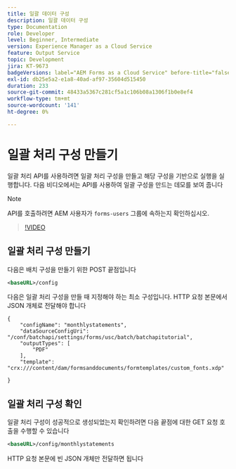 ```yaml
---
title: 일괄 데이터 구성
description: 일괄 데이터 구성
type: Documentation
role: Developer
level: Beginner, Intermediate
version: Experience Manager as a Cloud Service
feature: Output Service
topic: Development
jira: KT-9673
badgeVersions: label="AEM Forms as a Cloud Service" before-title="false"
exl-id: db25e5a2-e1a8-40ad-af97-35604d515450
duration: 233
source-git-commit: 48433a5367c281cf5a1c106b08a1306f1b0e8ef4
workflow-type: tm+mt
source-wordcount: '141'
ht-degree: 0%

---
```


# 일괄 처리 구성 만들기

일괄 처리 API를 사용하려면 일괄 처리 구성을 만들고 해당 구성을 기반으로 실행을 실행합니다. 다음 비디오에서는 API를 사용하여 일괄 구성을 만드는 데모를 보여 줍니다

>[!NOTE]
>API를 호출하려면 AEM 사용자가 ```forms-users``` 그룹에 속하는지 확인하십시오.


>[!VIDEO](https://video.tv.adobe.com/v/343702?quality=12&learn=on&captions=kor)

## 일괄 처리 구성 만들기

다음은 배치 구성을 만들기 위한 POST 끝점입니다

```xml
<baseURL>/config
```

다음은 일괄 처리 구성을 만들 때 지정해야 하는 최소 구성입니다. HTTP 요청 본문에서 JSON 개체로 전달해야 합니다

```
{
    "configName": "monthlystatements",
    "dataSourceConfigUri": "/conf/batchapi/settings/forms/usc/batch/batchapitutorial",
    "outputTypes": [
        "PDF"
    ],
    "template": "crx:///content/dam/formsanddocuments/formtemplates/custom_fonts.xdp"

}
```

## 일괄 처리 구성 확인

일괄 처리 구성이 성공적으로 생성되었는지 확인하려면 다음 끝점에 대한 GET 요청 호출을 수행할 수 있습니다


```xml
<baseURL>/config/monthlystatements
```

HTTP 요청 본문에 빈 JSON 개체만 전달하면 됩니다
